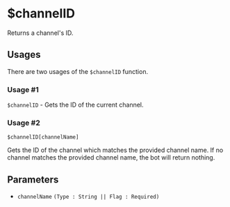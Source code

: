 # $channelID
Returns a channel's ID.

## Usages
There are two usages of the `$channelID` function.

### Usage #1
`$channelID` - Gets the ID of the current channel.

### Usage #2
```
$channelID[channelName]
```

Gets the ID of the channel which matches the provided channel name. If no channel matches the provided channel name, the bot will return nothing.

## Parameters 
- `channelName` `(Type : String || Flag : Required)`
